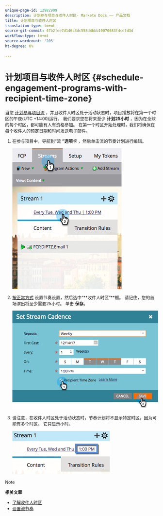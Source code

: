 ```yaml
---
unique-page-id: 12982909
description: 计划参与项目与收件人时区- Marketo Docs —— 产品文档
title: 计划项目与收件人时区
translation-type: tm+mt
source-git-commit: 47b2fee7d146c3dc558d4bbb10070683f4cdfd3d
workflow-type: tm+mt
source-wordcount: '205'
ht-degree: 0%

---
```



# 计划项目与收件人时区 {#schedule-engagement-programs-with-recipient-time-zone}

当您 [计划参与项目流](https://docs.marketo.com/display/DOCS/Schedule+Engagement+Programs+for+Recipient+Time+Zones) ，并且收件人时区处于活动状态时，项目播放将在第一个时区的午夜(UTC +14:00)运行。 我们要求您在将来至少 **计划25小时** ，因为在全球的每个时区，都可能有人有资格参加。 在第一个时区开始处理时，我们将确保在每个收件人的预定日期和时间发送电子邮件。

1. 在参与项目中，导航到“流 **”选项卡** ，然后单击流的节奏计划进行编辑。

   ![](assets/image2017-12-5-13-3a36-3a21.png)

1. [按正常方式](../../../../../product-docs/email-marketing/drip-nurturing/engagement-program-streams/set-stream-cadence.md) 设置节奏设置，然后选中“**收件人时区”**框。 请记住，您的首场演出将至少需要25小时。 单击 **保存**。

   ![](assets/image2017-12-5-13-3a50-3a32.png)

1. 请注意，在收件人时区处于活动状态时，节奏计划将不显示特定时区，因为可能有多个时区。 它只显示小时。

   ![](assets/image2017-12-5-13-3a56-3a21.png)

>[!NOTE]
>
>**相关文章**
>
>* [了解收件人时区](../../../../../product-docs/email-marketing/email-programs/email-program-actions/scheduling-with-recipient-time-zone/understanding-recipient-time-zone.md)
>* [设置流节奏](../../../../../product-docs/email-marketing/drip-nurturing/engagement-program-streams/set-stream-cadence.md)

>



